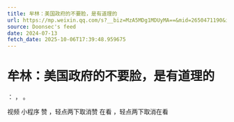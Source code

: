 ```yaml
---
title: 牟林：美国政府的不要脸，是有道理的
url: https://mp.weixin.qq.com/s?__biz=MzA5MDg1MDUyMA==&mid=2650471190&idx=3&sn=302e03aa0b8926ce874314a641282eea
source: Doonsec's feed
date: 2024-07-13
fetch_date: 2025-10-06T17:39:48.959675
---
```


# 牟林：美国政府的不要脸，是有道理的

：
，
。

视频
小程序
赞
，轻点两下取消赞
在看
，轻点两下取消在看